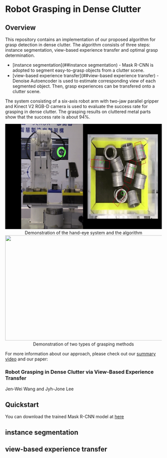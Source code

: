 # Robot Grasping in Dense Clutter

## Overview

This repository contains an implementation of our proposed algorithm for grasp detection in dense clutter. The algorithm consists of three steps: instance segmentation, view-based experience transfer and optimal grasp determination.

* [instance segmentation](##instance segmentation) - Mask R-CNN is adopted to segment easy-to-grasp objects from a clutter scene. 
* [view-based experience transfer](##view-based experience transfer) - Denoise Autoencoder is used to estimate corresponding view of each segmented object. Then, grasp experiences can be transfered onto a clutter scene.

The system consisting of a six-axis robot arm with two-jaw parallel gripper and Kinect V2 RGB-D camera is used to evaluate the success rate for grasping in dense clutter. The grasping results on cluttered metal parts show that the success rate is about 94%.

<p1 align = "center">
    <img src="images/demo.gif" width="600" height="338">
    <figcaption>Demonstration of the hand-eye system and the algorithm</figcaption>
</p1>
<p2 align = "center">
    <img src="images/demo_ext.gif" width="600" height="338">
    <figcaption>Demonstration of two types of grasping methods</figcaption>
</p2>

For more information about our approach, please check out our [summary video](https://youtu.be/Xo3BYjhgWlg) and our paper:

### Robot Grasping in Dense Clutter via View-Based Experience Transfer

Jen-Wei Wang and Jyh-Jone Lee

## Quickstart

You can download the trained Mask R-CNN model at [here](https://drive.google.com/file/d/1lfP87WK6hXAL0mXCnAIlUuIO8tYX4uXK/view?usp=sharing)

## instance segmentation

## view-based experience transfer








